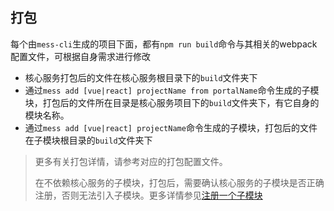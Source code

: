 ## 打包
每个由`mess-cli`生成的项目下面，都有`npm run build`命令与其相关的webpack配置文件，可根据自身需求进行修改  
  

* 核心服务打包后的文件在核心服务根目录下的`build`文件夹下
* 通过`mess add [vue|react] projectName from portalName`命令生成的子模块，打包后的文件所在目录是核心服务项目下的`build`文件夹下，有它自身的模块名称。
* 通过`mess add [vue|react] projectName`命令生成的子模块，打包后的文件在子模块根目录的`build`文件夹下

<blockquote class='tip'>
    <p>更多有关打包详情，请参考对应的打包配置文件。</p>
    <p>在不依赖核心服务的子模块，打包后，需要确认核心服务的子模块是否正确注册，否则无法引入子模块。更多详情参见<a href='/#/registerSubModule'>注册一个子模块</a></p>
</blockquote>